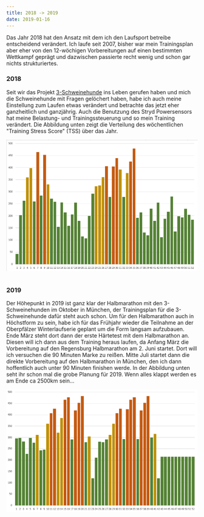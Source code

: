 ```yaml
---
title: 2018 -> 2019
date: 2019-01-16
---
```


Das Jahr 2018 hat den Ansatz mit dem ich den Laufsport betreibe entscheidend verändert. Ich laufe seit 2007, bisher war mein Trainingsplan aber eher von den 12-wöchigen Vorbereitungen auf einen bestimmten Wettkampf geprägt und dazwischen passierte recht wenig und schon gar nichts strukturiertes.

### 2018

Seit wir das Projekt <a href='https://3-schweinehun.de' class='external' target='_blank' rel='noopener'>3-Schweinehunde</a> ins Leben gerufen haben und mich die Schweinehunde mit Fragen gelöchert haben, habe ich auch meine Einstellung zum Laufen etwas verändert und betrachte das jetzt eher ganzheitlich und ganzjährig. Auch die Benutzung des Stryd Powersensors hat meine Belastung- und Trainingssteuerung und so mein Training verändert. Die Abbildung unten zeigt die Verteilung des wöchentlichen "Training Stress Score" (TSS) über das Jahr.

[<img src='/assets/images/2018_TSS.png' class='w-4/5' align='center'/>](/assets/images/2018_TSS.png)<br><br>

### 2019

Der Höhepunkt in 2019 ist ganz klar der Halbmarathon mit den 3-Schweinehunden im Oktober in München, der Trainingsplan für die 3-Schweinehunde dafür steht auch schon. Um für den Halbmarathon auch in Höchstform zu sein, habe ich für das Frühjahr wieder die Teilnahme an der Oberpfälzer Winterlaufserie geplant um die Form langsam aufzubauen. Ende März steht dort dann der erste Härtetest mit dem Halbmarathon an. Diesen will ich dann aus dem Training heraus laufen, da Anfang März die Vorbereitung auf den Regensburg Halbmarathon am 2. Juni startet. Dort will ich versuchen die 90 Minuten Marke zu reißen. Mitte Juli startet dann die direkte Vorbereitung auf den Halbmarathon in München, den ich dann hoffentlich auch unter 90 Minuten finishen werde. In der Abbildung unten seht ihr schon mal die grobe Planung für 2019. Wenn alles klappt werden es am Ende ca 2500km sein...

[<img src='/assets/images/2019_TSS.png' class='w-4/5' align='center'/>](/assets/images/2019_TSS.png)<br><br>
